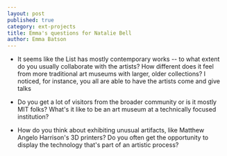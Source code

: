 ```yaml
---
layout: post
published: true
category: ext-projects
title: Emma's questions for Natalie Bell
author: Emma Batson
---
```

- It seems like the List has mostly contemporary works -- to what extent do you usually collaborate with the artists? How different does it feel from more traditional art museums with larger, older collections? I noticed, for instance, you all are able to have the artists come and give talks

- Do you get a lot of visitors from the broader community or is it mostly MIT folks? What's it like to be an art museum at a technically focused institution?

- How do you think about exhibiting unusual artifacts, like Matthew Angelo Harrison's 3D printers? Do you often get the opportunity to display the technology that's part of an artistic process?